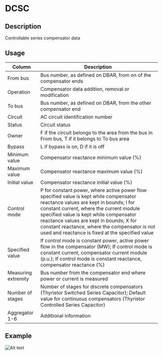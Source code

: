# DCSC

## Description

Controllable series compensator data

## Usage

| Column              | Description                                                                                                                                                                                                                                                                                                                                                            |
| ------------------- | ---------------------------------------------------------------------------------------------------------------------------------------------------------------------------------------------------------------------------------------------------------------------------------------------------------------------------------------------------------------------- |
| From bus            | Bus number, as defined on DBAR, from on of the compensator ends                                                                                                                                                                                                                                                                                                        |
| Operation           | Compensator data addition, removal or modification                                                                                                                                                                                                                                                                                                                     |
| To bus              | Bus number, as defined on DBAR, from the other compensator end                                                                                                                                                                                                                                                                                                         |
| Circuit             | AC circuit identification number                                                                                                                                                                                                                                                                                                                                       |
| Status              | Circuit status                                                                                                                                                                                                                                                                                                                                                         |
| Owner               | F if the circuit belongs to the area from the bus in From bus, T if it belongs to To bus area                                                                                                                                                                                                                                                                          |
| Bypass              | L if bypass is on, D if it is off                                                                                                                                                                                                                                                                                                                                      |
| Minimum value       | Compensator reactance minimum value (%)                                                                                                                                                                                                                                                                                                                                |
| Maximum value       | Compensator reactance maximum value (%)                                                                                                                                                                                                                                                                                                                                |
| Initial value       | Compensator reactance initial value (%)                                                                                                                                                                                                                                                                                                                                |
| Control mode        | P for constant power, where active power flow specified value is kept while compensator reactance values are kept in bounds; I for constant current, where the current module specified value is kept while compensator reactance values are kept in bounds; X for constant reactance, where the compensator is not used and reactance is fixed at the specified value |
| Specified value     | If control mode is constant power, active power flow in the compensator (MW); If control mode is constant current, compensator current module (p.u.); If control mode is constant reactance, compensator reactance (%)                                                                                                                                                 |
| Measuring extremity | Bus number from the compensator end where power or current is measured                                                                                                                                                                                                                                                                                                 |
| Number of stages    | Number of stages for discrete compensators (Thyristor Switched Series Capacitor); Default value for continuous compensators (Thyristor Controlled Series Capacitor)                                                                                                                                                                                                    |
| Aggregator 1-6      | Additional information                                                                                                                                                                                                                                                                                                                                                 |

## Example

![Alt text](docs/assets/DCSC.png)
